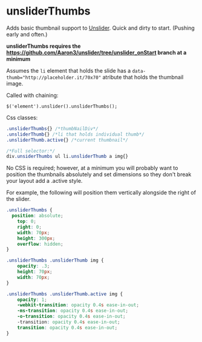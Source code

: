 unsliderThumbs
==============

Adds basic thumbnail support to <a href="http://unslider.com">Unslider</a>. Quick and dirty to start. (Pushing early and often.)

__unsliderThumbs requires the https://github.com/Aaron3/unslider/tree/unslider_onStart branch at a minimum__

Assumes the `li` element that holds the slide has a `data-thumb="http://placeholder.it/70x70"` atribute that holds the thumbnail image.

Called with chaining:

`$('element').unslider().unsliderThumbs();`

Css classes:

```css
.unsliderThumbs{} /*thumbNailDiv*/
.unsliderThumb{} /*li that holds individual thumb*/
.unsliderThumb.active{} /*current thumbnail*/

/*Full selector:*/
div.unsiderThumbs ul li.unsliderThumb a img{}
```

No CSS is required; however, at a minimum you will probably want to position the thumbnails absolutely and set dimensions so they don't break your layout add a .active style.

For example, the following will position them vertically alongside the right of the slider.

```css
.unsliderThumbs {
  position: absolute;
	top: 0;
	right: 0;
	width: 70px;
	height: 300px;
	overflow: hidden;
}

.unsliderThumbs .unsliderThumb img {
	opacity: .3;
	height: 70px;
	width: 70px;
}

.unsliderThumbs .unsliderThumb.active img {
	opacity: 1;
	-webkit-transition: opacity 0.4s ease-in-out;
	-ms-transition: opacity 0.4s ease-in-out;
	-o-transition: opacity 0.4s ease-in-out;
	-transition: opacity 0.4s ease-in-out;
	transition: opacity 0.4s ease-in-out;
}
```

